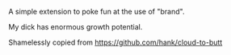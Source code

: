 A simple extension to poke fun at the use of "brand". 

My dick has enormous growth potential.

Shamelessly copied from https://github.com/hank/cloud-to-butt